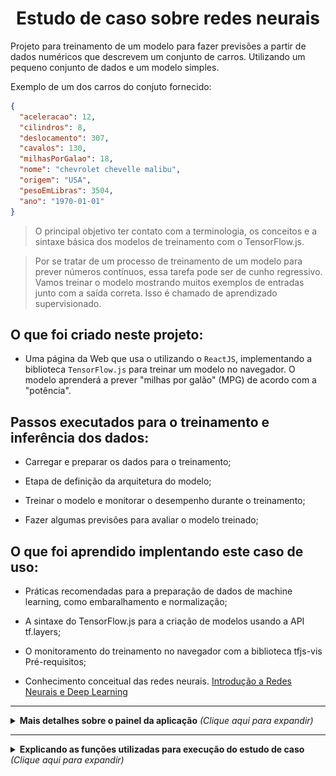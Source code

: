 <h1 align="center">Estudo de caso sobre redes neurais</h1>

Projeto para treinamento de um modelo para fazer previsões a partir de dados numéricos que descrevem um conjunto de carros. Utilizando um pequeno conjunto de dados e um modelo simples.

Exemplo de um dos carros do conjuto fornecido:

```json
{
  "aceleracao": 12,
  "cilindros": 8,
  "deslocamento": 307,
  "cavalos": 130,
  "milhasPorGalao": 18,
  "nome": "chevrolet chevelle malibu",
  "origem": "USA",
  "pesoEmLibras": 3504,
  "ano": "1970-01-01"
}
```

> O principal objetivo ter contato com a terminologia, os conceitos e a sintaxe básica dos modelos de treinamento com o TensorFlow.js.

> Por se tratar de um processo de treinamento de um modelo para prever números contínuos, essa tarefa pode ser de cunho regressivo. Vamos treinar o modelo mostrando muitos exemplos de entradas junto com a saída correta. Isso é chamado de aprendizado supervisionado.

## O que foi criado neste projeto:

- Uma página da Web que usa o utilizando o `ReactJS`, implementando a biblioteca `TensorFlow.js` para treinar um modelo no navegador. O modelo aprenderá a prever "milhas por galão" (MPG) de acordo com a "potência".

## Passos executados para o treinamento e inferência dos dados:

- Carregar e preparar os dados para o treinamento;

- Etapa de definição da arquitetura do modelo;

- Treinar o modelo e monitorar o desempenho durante o treinamento;

- Fazer algumas previsões para avaliar o modelo treinado;

## O que foi aprendido implentando este caso de uso:

- Práticas recomendadas para a preparação de dados de machine learning, como embaralhamento e normalização;

- A sintaxe do TensorFlow.js para a criação de modelos usando a API tf.layers;

- O monitoramento do treinamento no navegador com a biblioteca tfjs-vis
  Pré-requisitos;

- Conhecimento conceitual das redes neurais. [Introdução a Redes Neurais e Deep Learning](https://www.youtube.com/watch?v=Z2SGE3_2Grg)

---

<div>
<details>
  <summary> <b> Mais detalhes sobre o painel da aplicação</b> <i>(Clique aqui para expandir)</i> </summary>
<br/>

![exemplo_previsao_completa](https://raw.githubusercontent.com/joaoffnascimento/tensorflow-reactjs-example/main/public/exemplo_previsao_completa.png?token=AE5MZLHQDOJUCUWX7XHFXY3BHAZ4C)

![dashboard_lateral_vazio](https://raw.githubusercontent.com/joaoffnascimento/tensorflow-reactjs-example/main/public/dashboard_lateral_vazio.png?token=AE5MZLBJBLVUMQQZXDIAUELBHAZSA)

![dashboard_lateral_carga](https://raw.githubusercontent.com/joaoffnascimento/tensorflow-reactjs-example/main/public/dashboard_lateral_carga.png?token=AE5MZLDVZL6C5DJS4M4XZLLBHAZYU)

![relatorio_desempenho_treinamento](https://raw.githubusercontent.com/joaoffnascimento/tensorflow-reactjs-example/main/public/relatorio_desempenho_treinamento.png?token=AE5MZLEISCZRQ4JY2RVFMNLBHAZ2K)

![representacao_predicaoXdados_originais](https://raw.githubusercontent.com/joaoffnascimento/tensorflow-reactjs-example/main/public/representacao_predicaoXdados_originais.png?token=AE5MZLHPGKC5DUZ6CPAU5WLBHAZ2S)

</details>
</div>

---

<div>
<details>
  <summary> <b> Explicando as funções utilizadas para execução do estudo de caso</b> <i>(Clique aqui para expandir)</i> </summary>
<br/>
<h3>As funções mencionadas abaixo se encontram no arquivo functions.js</h3>

- GetDatasetFunction: ` Função responsável por realizar requisição ao storage do google, e obter o dataset necessário para execução do estudo de caso;`

- GraphDataVisualisation
- createModel
- Model
- convertToTensor
- trainModel
- Prediction
- testModel

</details>
</div>
